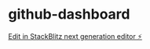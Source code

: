 # github-dashboard

[Edit in StackBlitz next generation editor ⚡️](https://stackblitz.com/~/github.com/devashishSarmah/github-dashboard)